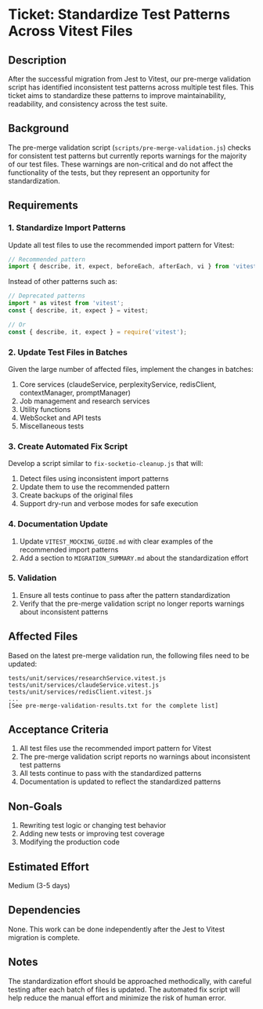 # Ticket: Standardize Test Patterns Across Vitest Files

## Description

After the successful migration from Jest to Vitest, our pre-merge validation script has identified inconsistent test patterns across multiple test files. This ticket aims to standardize these patterns to improve maintainability, readability, and consistency across the test suite.

## Background

The pre-merge validation script (`scripts/pre-merge-validation.js`) checks for consistent test patterns but currently reports warnings for the majority of our test files. These warnings are non-critical and do not affect the functionality of the tests, but they represent an opportunity for standardization.

## Requirements

### 1. Standardize Import Patterns

Update all test files to use the recommended import pattern for Vitest:

```javascript
// Recommended pattern
import { describe, it, expect, beforeEach, afterEach, vi } from 'vitest';
```

Instead of other patterns such as:

```javascript
// Deprecated patterns
import * as vitest from 'vitest';
const { describe, it, expect } = vitest;

// Or
const { describe, it, expect } = require('vitest');
```

### 2. Update Test Files in Batches

Given the large number of affected files, implement the changes in batches:

1. Core services (claudeService, perplexityService, redisClient, contextManager, promptManager)
2. Job management and research services
3. Utility functions
4. WebSocket and API tests
5. Miscellaneous tests

### 3. Create Automated Fix Script

Develop a script similar to `fix-socketio-cleanup.js` that will:

1. Detect files using inconsistent import patterns
2. Update them to use the recommended pattern
3. Create backups of the original files
4. Support dry-run and verbose modes for safe execution

### 4. Documentation Update

1. Update `VITEST_MOCKING_GUIDE.md` with clear examples of the recommended import patterns
2. Add a section to `MIGRATION_SUMMARY.md` about the standardization effort

### 5. Validation

1. Ensure all tests continue to pass after the pattern standardization
2. Verify that the pre-merge validation script no longer reports warnings about inconsistent patterns

## Affected Files

Based on the latest pre-merge validation run, the following files need to be updated:

```
tests/unit/services/researchService.vitest.js
tests/unit/services/claudeService.vitest.js
tests/unit/services/redisClient.vitest.js
...
[See pre-merge-validation-results.txt for the complete list]
```

## Acceptance Criteria

1. All test files use the recommended import pattern for Vitest
2. The pre-merge validation script reports no warnings about inconsistent test patterns
3. All tests continue to pass with the standardized patterns
4. Documentation is updated to reflect the standardized patterns

## Non-Goals

1. Rewriting test logic or changing test behavior
2. Adding new tests or improving test coverage
3. Modifying the production code

## Estimated Effort

Medium (3-5 days)

## Dependencies

None. This work can be done independently after the Jest to Vitest migration is complete.

## Notes

The standardization effort should be approached methodically, with careful testing after each batch of files is updated. The automated fix script will help reduce the manual effort and minimize the risk of human error.